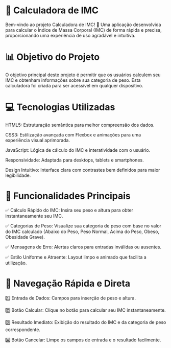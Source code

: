 # 🧮 Calculadora de IMC
Bem-vindo ao projeto Calculadora de IMC! 📏 Uma aplicação desenvolvida para calcular o Índice de Massa Corporal (IMC) de forma rápida e precisa, proporcionando uma experiência de uso agradável e intuitiva.

# 📊 Objetivo do Projeto
O objetivo principal deste projeto é permitir que os usuários calculem seu IMC e obtenham informações sobre sua categoria de peso. Esta calculadora foi criada para ser acessível em qualquer dispositivo.

# 💻 Tecnologias Utilizadas
HTML5: Estruturação semântica para melhor compreensão dos dados.

CSS3: Estilização avançada com Flexbox e animações para uma experiência visual aprimorada.

JavaScript: Lógica de cálculo do IMC e interatividade com o usuário.

Responsividade: Adaptada para desktops, tablets e smartphones.

Design Intuitivo: Interface clara com contrastes bem definidos para maior legibilidade.

# 📑 Funcionalidades Principais
✅ Cálculo Rápido do IMC: Insira seu peso e altura para obter instantaneamente seu IMC.

✅ Categorias de Peso: Visualize sua categoria de peso com base no valor do IMC calculado (Abaixo do Peso, Peso Normal, Acima do Peso, Obeso, Obesidade Grave).

✅ Mensagens de Erro: Alertas claros para entradas inválidas ou ausentes.

✅ Estilo Uniforme e Atraente: Layout limpo e animado que facilita a utilização.

# 🚀 Navegação Rápida e Direta
1️⃣ Entrada de Dados: Campos para inserção de peso e altura.

2️⃣ Botão Calcular: Clique no botão para calcular seu IMC instantaneamente.

3️⃣ Resultado Imediato: Exibição do resultado do IMC e da categoria de peso correspondente.

4️⃣ Botão Cancelar: Limpe os campos de entrada e o resultado facilmente.
